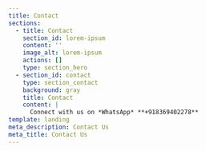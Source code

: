 ```yaml
---
title: Contact
sections:
  - title: Contact
    section_id: lorem-ipsum
    content: ''
    image_alt: lorem-ipsum
    actions: []
    type: section_hero
  - section_id: contact
    type: section_contact
    background: gray
    title: Contact
    content: |
      Connect with us on *WhatsApp* **+918369402278**
template: landing
meta_description: Contact Us
meta_title: Contact Us
---
```

